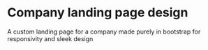 # Company landing page design
A custom landing page for a company made purely in bootstrap for responsivity and sleek design
